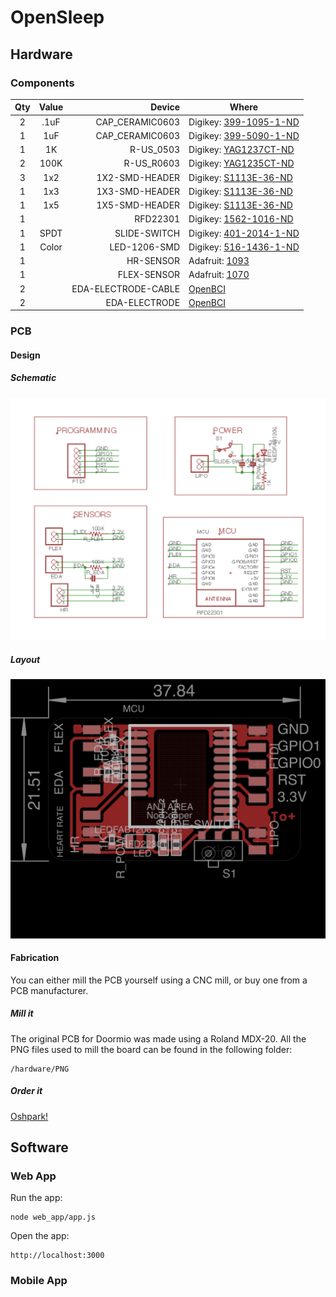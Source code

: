 # OpenSleep

## Hardware

### Components

| Qty | Value | Device  | Where |
|:---:|:-----:| -------:| ----- |
|  2  | .1uF  | CAP_CERAMIC0603 | Digikey: [399-1095-1-ND](https://www.digikey.com/product-detail/en/kemet/C0603C104K8RACTU/399-1095-1-ND/411370) |
|  1  |  1uF  | CAP_CERAMIC0603 | Digikey: [399-5090-1-ND](https://www.digikey.com/product-detail/en/kemet/C0603C105K4PACTU/399-5090-1-ND/1465624) | 
|  1  |  1K   | R-US_0503       | Digikey: [YAG1237CT-ND](https://www.digikey.com/product-detail/en/yageo/RT0603BRD071KL/YAG1237CT-ND/4340590) | 
|  2  | 100K  | R-US_R0603      | Digikey: [YAG1235CT-ND](https://www.digikey.com/product-detail/en/yageo/RT0603BRD07100KL/YAG1235CT-ND/4340588) |
|  3  |  1x2  | 1X2-SMD-HEADER  | Digikey: [S1113E-36-ND](https://www.digikey.com/product-detail/en/sullins-connector-solutions/GEC36SBSN-M89/S1113E-36-ND/862247) |
|  1  |  1x3  | 1X3-SMD-HEADER  | Digikey: [S1113E-36-ND](https://www.digikey.com/product-detail/en/sullins-connector-solutions/GEC36SBSN-M89/S1113E-36-ND/862247) |
|  1  |  1x5  | 1X5-SMD-HEADER  | Digikey: [S1113E-36-ND](https://www.digikey.com/product-detail/en/sullins-connector-solutions/GEC36SBSN-M89/S1113E-36-ND/862247) |
|  1  |       | RFD22301        | Digikey: [1562-1016-ND](https://www.digikey.com/product-detail/en/rf-digital-corporation/RFD22301/1562-1016-ND/5056363) |
|  1  | SPDT  | SLIDE-SWITCH    | Digikey: [401-2014-1-ND](https://www.digikey.com/product-detail/en/c-k/AYZ0103AGRLC/401-2014-1-ND/1640123) |
|  1  | Color | LED-1206-SMD    | Digikey: [516-1436-1-ND](https://www.digikey.com/product-detail/en/broadcom-limited/HSMR-C150/516-1436-1-ND/637760) |
|  1  |       | HR-SENSOR       | Adafruit: [1093](https://www.adafruit.com/product/1093) |
|  1  |       | FLEX-SENSOR     | Adafruit: [1070](https://www.adafruit.com/product/1070) |
|  2  |       | EDA-ELECTRODE-CABLE | [OpenBCI](https://shop.openbci.com/collections/frontpage/products/emg-ecg-snap-electrode-cables?variant=32372786958) |
| 2   |       | EDA-ELECTRODE   | [OpenBCI](https://shop.openbci.com/collections/frontpage/products/skintact-f301-pediatric-foam-solid-gel-electrodes-30-pack?variant=29467659395) |

### PCB

#### Design

##### Schematic

![Schematic](/images/design_schematic.png)

##### Layout 

![Layout](/images/design_board.png)


#### Fabrication

You can either mill the PCB yourself using a CNC mill, or buy one from a PCB manufacturer.

##### Mill it

The original PCB for Doormio was made using a Roland MDX-20. All the PNG files used to mill the board can be found in the following folder:

    /hardware/PNG

##### Order it

[Oshpark!](https://oshpark.com/shared_projects/I6SkyNbt)

## Software

### Web App

Run the app:

    node web_app/app.js

Open the app:

    http://localhost:3000

### Mobile App
